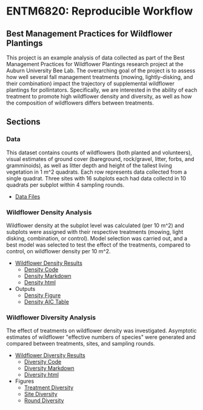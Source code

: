 # ENTM6820: Reproducible Workflow

## Best Management Practices for Wildflower Plantings

This project is an example analysis of data collected as part of the Best Management Practices for Wildflower Plantings research project at the Auburn University Bee Lab. The overarching goal of the project is to assess how well several fall management treatments (mowing, lightly-disking, and their combination) impact the trajectory of supplemental wildflower plantings for pollintators. Specifically, we are interested in the ability of each treatment to promote high wildflower density and diversity, as well as how the composition of wildflowers differs between treatments.

## Sections

### Data

This dataset contains counts of wildflowers (both planted and volunteers), visual estimates of ground cover (bareground, rock/gravel, litter, forbs, and gramminoids), as well as litter depth and height of the tallest living vegetation in 1 m^2 quadrats. Each row represents data collected from a single quadrat. Three sites with 16 subplots each had data collectd in 10 quadrats per subplot within 4 sampling rounds.

- [Data Files](https://github.com/beneducizachary/ENTM6820ReproducibleWorkflow/tree/main/Data)

### Wildflower Density Analysis

Wildflower density at the subplot level was calculated (per 10 m^2) and subplots were assigned with their respective treatments (mowing, light disking, combination, or control). Model selection was carried out, and a best model was selected to test the effect of the treatments, compared to control, on wildflower density per 10 m^2.

- [Wildflower Density Results](https://github.com/beneducizachary/ENTM6820ReproducibleWorkflow/tree/main/Results)
  - [Density Code](https://github.com/beneducizachary/ENTM6820ReproducibleWorkflow/blob/main/Code/WildflowerDensity.R)
  - [Density Markdown](https://github.com/beneducizachary/ENTM6820ReproducibleWorkflow/blob/main/Results/WildflowerDensity.Rmd)
  - [Density html](https://rawgit.com/beneducizachary/ENTM6820ReproducibleWorkflow/blob/main/Results/WildflowerDensity.html)
- Outputs
  - [Density Figure](https://github.com/beneducizachary/ENTM6820ReproducibleWorkflow/blob/main/Figures/DensFig.png)
  - [Density AIC Table](https://github.com/beneducizachary/ENTM6820ReproducibleWorkflow/tree/main/Tables)
  
### Wildflower Diversity Analysis

The effect of treatments on wildflower density was investigated. Asymptotic estimates of wildflower "effective numbers of species" were generated and compared between treatments, sites, and sampling rounds.

- [Wildflower Diversity Results]()
  - [Diversity Code](https://github.com/beneducizachary/ENTM6820ReproducibleWorkflow/blob/main/Code/DiversityEstimation.R)
  - [Diversity Markdown](https://github.com/beneducizachary/ENTM6820ReproducibleWorkflow/blob/main/Results/WildflowerDiversityEstimation.Rmd)
  - [Diversity html](https://rawgit.com/beneducizachary/ENTM6820ReproducibleWorkflow/blob/main/Results/WildflowerDiversityEstimation.html)
- Figures
  - [Treatment Diversity](https://github.com/beneducizachary/ENTM6820ReproducibleWorkflow/blob/main/Figures/TrtDivFig.png)
  - [Site Diversity](https://github.com/beneducizachary/ENTM6820ReproducibleWorkflow/blob/main/Figures/SiteDivFig.png)
  - [Round Diversity](https://github.com/beneducizachary/ENTM6820ReproducibleWorkflow/blob/main/Figures/RoundDivFig.png)
